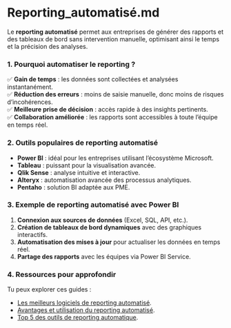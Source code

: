 # Reporting_automatisé.md

Le **reporting automatisé** permet aux entreprises de générer des rapports et des tableaux de bord sans intervention manuelle, optimisant ainsi le temps et la précision des analyses.

### 1. **Pourquoi automatiser le reporting ?**
✅ **Gain de temps** : les données sont collectées et analysées instantanément.  
✅ **Réduction des erreurs** : moins de saisie manuelle, donc moins de risques d’incohérences.  
✅ **Meilleure prise de décision** : accès rapide à des insights pertinents.  
✅ **Collaboration améliorée** : les rapports sont accessibles à toute l’équipe en temps réel.  

### 2. **Outils populaires de reporting automatisé**
- **Power BI** : idéal pour les entreprises utilisant l’écosystème Microsoft.
- **Tableau** : puissant pour la visualisation avancée.
- **Qlik Sense** : analyse intuitive et interactive.
- **Alteryx** : automatisation avancée des processus analytiques.
- **Pentaho** : solution BI adaptée aux PME.

### 3. **Exemple de reporting automatisé avec Power BI**
1. **Connexion aux sources de données** (Excel, SQL, API, etc.).
2. **Création de tableaux de bord dynamiques** avec des graphiques interactifs.
3. **Automatisation des mises à jour** pour actualiser les données en temps réel.
4. **Partage des rapports** avec les équipes via Power BI Service.

### 4. **Ressources pour approfondir**
Tu peux explorer ces guides :
- [Les meilleurs logiciels de reporting automatisé](https://www.qotid.com/blog/les-7-meilleurs-logiciels-de-reportings-automatises).
- [Avantages et utilisation du reporting automatisé](https://www.alteryx.com/fr/blog/automated-reporting).
- [Top 5 des outils de reporting automatique](https://www.spendesk.com/fr/blog/reporting-automatique/).

